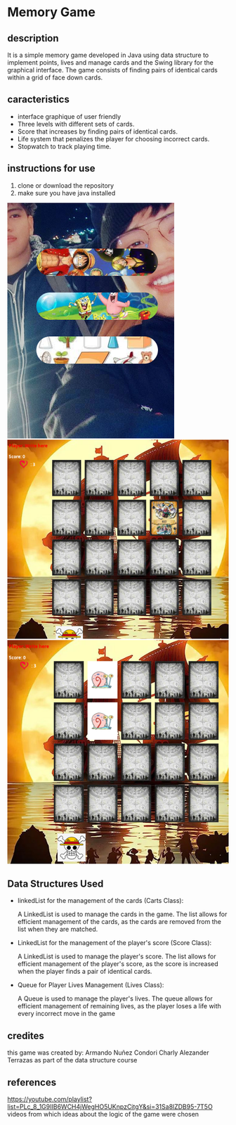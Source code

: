 # Memory Game
## description
It is a simple memory game developed in Java using data structure to implement points, lives and manage cards and the Swing library for the graphical interface. The game consists of finding pairs of identical cards within a grid of face down cards.
## caracteristics
- interface graphique of user friendly 
- Three levels with different sets of cards.
- Score that increases by finding pairs of identical cards.
- Life system that penalizes the player for choosing incorrect cards.
- Stopwatch to track playing time.
## instructions for use
1. clone or download the repository
2. make sure you have java installed


![img.png](imgs/img.png)
![img_1.png](imgs/img_1.png)  ![img_2.png](imgs/img_2.png)

## Data Structures Used

- linkedList for the management of the cards (Carts Class):

    A LinkedList is used to manage the cards in the game. The list allows for efficient management of the cards, as the cards are removed from the list when they are matched.

- LinkedList for the management of the player's score (Score Class):
    
  A LinkedList is used to manage the player's score. The list allows for efficient management of the player's score, as the score is increased when the player finds a pair of identical cards.

- Queue for Player Lives Management (Lives Class):

  A Queue is used to manage the player's lives. The queue allows for efficient management of remaining lives, as the player loses a life with every incorrect move in the game

## credites
this game was created by:
Armando Nuñez Condori 
Charly Alezander Terrazas
as part of the data structure course

## references
https://youtube.com/playlist?list=PLc_8_1G9IIB6WCH4jWegHO5UKnpzCitgY&si=31Sa8lZDB95-7T5O
videos from which ideas about the logic of the game were chosen
